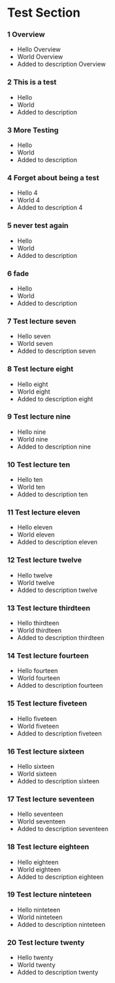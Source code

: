 # Test Section

### 1 Overview ###

+ Hello Overview
+ World Overview
+ Added to description Overview

### 2 This is a test ###

+ Hello
+ World
+ Added to description

### 3 More Testing ###

+ Hello
+ World
+ Added to description

### 4 Forget about being a test ###

+ Hello 4
+ World 4
+ Added to description 4

### 5 never test again ###

+ Hello
+ World
+ Added to description

### 6 fade ###

+ Hello
+ World
+ Added to description

### 7 Test lecture seven ###

+ Hello seven
+ World seven
+ Added to description seven

### 8 Test lecture eight ###

+ Hello eight
+ World eight
+ Added to description eight

### 9 Test lecture nine ###

+ Hello nine
+ World nine
+ Added to description nine

### 10 Test lecture ten ###

+ Hello ten
+ World ten
+ Added to description ten

### 11 Test lecture eleven ###

+ Hello eleven
+ World eleven
+ Added to description eleven

### 12 Test lecture twelve ###

+ Hello twelve
+ World twelve
+ Added to description twelve

### 13 Test lecture thirdteen ###

+ Hello thirdteen
+ World thirdteen
+ Added to description thirdteen

### 14 Test lecture fourteen ###

+ Hello fourteen
+ World fourteen
+ Added to description fourteen

### 15 Test lecture fiveteen ###

+ Hello fiveteen
+ World fiveteen
+ Added to description fiveteen

### 16 Test lecture sixteen ###

+ Hello sixteen
+ World sixteen
+ Added to description sixteen

### 17 Test lecture seventeen ###

+ Hello seventeen
+ World seventeen
+ Added to description seventeen

### 18 Test lecture eighteen ###

+ Hello eighteen
+ World eighteen
+ Added to description eighteen

### 19 Test lecture ninteteen ###

+ Hello ninteteen
+ World ninteteen
+ Added to description ninteteen

### 20 Test lecture twenty ###

+ Hello twenty
+ World twenty
+ Added to description twenty
